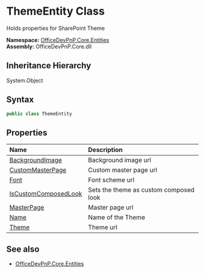# ThemeEntity Class
 Holds properties for SharePoint Theme   

**Namespace:** [OfficeDevPnP.Core.Entities](OfficeDevPnP.Core.Entities.md)  
**Assembly:** OfficeDevPnP.Core.dll  
## Inheritance Hierarchy
System.Object  
## Syntax
```C#
public class ThemeEntity
```
## Properties
|**Name**|**Description**|
|:-----|:-----|
| [BackgroundImage](OfficeDevPnP.Core.Entities.ThemeEntity.BackgroundImage.md) | Background image url
| [CustomMasterPage](OfficeDevPnP.Core.Entities.ThemeEntity.CustomMasterPage.md) | Custom master page url
| [Font](OfficeDevPnP.Core.Entities.ThemeEntity.Font.md) | Font scheme url
| [IsCustomComposedLook](OfficeDevPnP.Core.Entities.ThemeEntity.IsCustomComposedLook.md) | Sets the theme as custom composed look
| [MasterPage](OfficeDevPnP.Core.Entities.ThemeEntity.MasterPage.md) | Master page url
| [Name](OfficeDevPnP.Core.Entities.ThemeEntity.Name.md) | Name of the Theme
| [Theme](OfficeDevPnP.Core.Entities.ThemeEntity.Theme.md) | Theme url
## See also
- [OfficeDevPnP.Core.Entities](OfficeDevPnP.Core.Entities.md)
